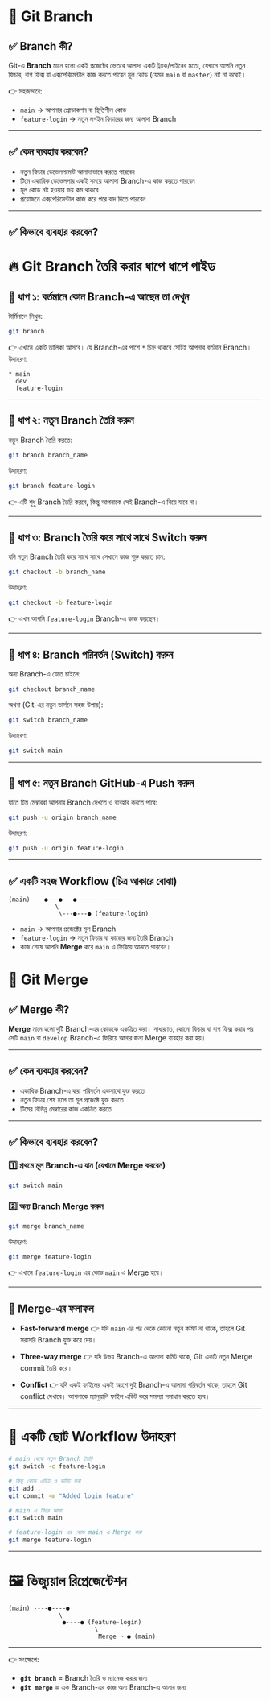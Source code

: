 
# 🔹 Git Branch

## ✅ Branch কী?

Git-এ **Branch** মানে হলো একই প্রজেক্টের ভেতরে আলাদা একটি ট্র্যাক/লাইনের মতো, যেখানে আপনি নতুন ফিচার, বাগ ফিক্স বা এক্সপেরিমেন্টাল কাজ করতে পারেন মূল কোড (যেমন `main` বা `master`) নষ্ট না করেই।

👉 সহজভাবে:

* `main` → আপনার প্রোডাকশন বা স্থিতিশীল কোড
* `feature-login` → নতুন লগইন ফিচারের জন্য আলাদা Branch

---

## ✅ কেন ব্যবহার করবেন?

* নতুন ফিচার ডেভেলপমেন্ট আলাদাভাবে করতে পারবেন
* টিমে একাধিক ডেভেলপার একই সময়ে আলাদা Branch-এ কাজ করতে পারবেন
* মূল কোড নষ্ট হওয়ার ভয় কম থাকবে
* প্রয়োজনে এক্সপেরিমেন্টাল কাজ করে পরে বাদ দিতে পারবেন

---

## ✅ কিভাবে ব্যবহার করবেন?

# 🔥 Git Branch তৈরি করার ধাপে ধাপে গাইড

## 📌 ধাপ ১: বর্তমানে কোন Branch-এ আছেন তা দেখুন

টার্মিনালে লিখুন:

```bash
git branch
```

👉 এখানে একটি তালিকা আসবে। যে Branch-এর পাশে `*` চিহ্ন থাকবে সেটিই আপনার বর্তমান Branch।
উদাহরণ:

```
* main
  dev
  feature-login
```

---

## 📌 ধাপ ২: নতুন Branch তৈরি করুন

নতুন Branch তৈরি করতে:

```bash
git branch branch_name
```

উদাহরণ:

```bash
git branch feature-login
```

👉 এটি শুধু Branch তৈরি করবে, কিন্তু আপনাকে সেই Branch-এ নিয়ে যাবে না।

---

## 📌 ধাপ ৩: Branch তৈরি করে সাথে সাথে Switch করুন

যদি নতুন Branch তৈরি করে সাথে সাথে সেখানে কাজ শুরু করতে চান:

```bash
git checkout -b branch_name
```

উদাহরণ:

```bash
git checkout -b feature-login
```

👉 এখন আপনি `feature-login` Branch-এ কাজ করছেন।

---

## 📌 ধাপ ৪: Branch পরিবর্তন (Switch) করুন

অন্য Branch-এ যেতে চাইলে:

```bash
git checkout branch_name
```

অথবা (Git-এর নতুন ভার্সনে সহজ উপায়):

```bash
git switch branch_name
```

উদাহরণ:

```bash
git switch main
```

---

## 📌 ধাপ ৫: নতুন Branch GitHub-এ Push করুন

যাতে টিম মেম্বাররা আপনার Branch দেখতে ও ব্যবহার করতে পারে:

```bash
git push -u origin branch_name
```

উদাহরণ:

```bash
git push -u origin feature-login
```

---

## ✅ একটি সহজ Workflow (চিত্র আকারে বোঝা)

```
(main) ---●---●---●---------------  
             \  
              \---●---● (feature-login)
```

* `main` → আপনার প্রজেক্টের মূল Branch
* `feature-login` → নতুন ফিচার বা কাজের জন্য তৈরি Branch
* কাজ শেষে আপনি **Merge** করে `main` এ ফিরিয়ে আনতে পারবেন।


# 🔹 Git Merge

## ✅ Merge কী?

**Merge** মানে হলো দুটি Branch-এর কোডকে একত্রিত করা।
সাধারণত, কোনো ফিচার বা বাগ ফিক্স করার পর সেটি `main` বা `develop` Branch-এ ফিরিয়ে আনার জন্য Merge ব্যবহার করা হয়।

---

## ✅ কেন ব্যবহার করবেন?

* একাধিক Branch-এ করা পরিবর্তন একসাথে যুক্ত করতে
* নতুন ফিচার শেষ হলে তা মূল প্রজেক্টে যুক্ত করতে
* টিমের বিভিন্ন মেম্বারের কাজ একত্রিত করতে

---

## ✅ কিভাবে ব্যবহার করবেন?

### 1️⃣ প্রথমে মূল Branch-এ যান (যেখানে Merge করবেন)

```bash
git switch main
```

### 2️⃣ অন্য Branch Merge করুন

```bash
git merge branch_name
```

উদাহরণ:

```bash
git merge feature-login
```

👉 এখানে `feature-login` এর কোড `main` এ Merge হবে।

---

## 🔹 Merge-এর ফলাফল

* **Fast-forward merge**
  👉 যদি `main` এর পর থেকে কোনো নতুন কমিট না থাকে, তাহলে Git সরাসরি Branch যুক্ত করে দেয়।

* **Three-way merge**
  👉 যদি উভয় Branch-এ আলাদা কমিট থাকে, Git একটি নতুন Merge commit তৈরি করে।

* **Conflict**
  👉 যদি একই ফাইলের একই অংশে দুই Branch-এ আলাদা পরিবর্তন থাকে, তাহলে Git conflict দেখাবে।
  আপনাকে ম্যানুয়ালি ফাইল এডিট করে সমস্যা সমাধান করতে হবে।

---

# 📌 একটি ছোট Workflow উদাহরণ

```bash
# main থেকে নতুন Branch তৈরি
git switch -c feature-login

# কিছু কোড এডিট ও কমিট করা
git add .
git commit -m "Added login feature"

# main এ ফিরে আসা
git switch main

# feature-login এর কোড main এ Merge করা
git merge feature-login
```

---

# 🖼️ ভিজ্যুয়াল রিপ্রেজেন্টেশন

```
(main) ----●----●
              \
               ●----● (feature-login)
                        \
                         Merge ➝ ● (main)
```

---

👉 সংক্ষেপে:

* **`git branch`** = Branch তৈরি ও ম্যানেজ করার জন্য
* **`git merge`** = এক Branch-এর কাজ অন্য Branch-এ আনার জন্য

